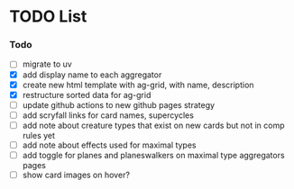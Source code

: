 # TODO List

### Todo

- [ ] migrate to uv
- [x] add display name to each aggregator
- [x] create new html template with ag-grid, with name, description
- [x] restructure sorted data for ag-grid
- [ ] update github actions to new github pages strategy
- [ ] add scryfall links for card names, supercycles
- [ ] add note about creature types that exist on new cards but not in comp rules yet
- [ ] add note about effects used for maximal types
- [ ] add toggle for planes and planeswalkers on maximal type aggregators pages
- [ ] show card images on hover?
